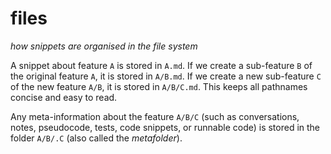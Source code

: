 # files
*how snippets are organised in the file system*

A snippet about feature `A` is stored in `A.md`. If we create a sub-feature `B` of the original feature `A`, it is stored in `A/B.md`. If we create a new sub-feature `C` of the new feature `A/B`, it is stored in `A/B/C.md`. This keeps all pathnames concise and easy to read.

Any meta-information about the feature `A/B/C` (such as conversations, notes, pseudocode, tests, code snippets, or runnable code) is stored in the folder `A/B/.C` (also called the *metafolder*).
